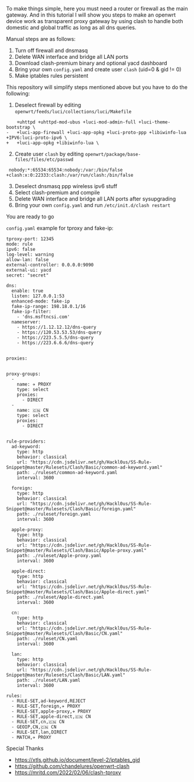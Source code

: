 To make things simple, here you must need a router or firewall as the main gateway. And in this tutorial I will show you steps to make an openwrt device work as transparent proxy gateway by using clash to handle both domestic and global traffic as long as all dns queries.

Manual steps are as follows:

1. Turn off firewall and dnsmasq
2. Delete WAN interface and bridge all LAN ports
3. Download clash-premium binary and optional yacd dashboard
4. Bring your own `config.yaml` and create user `clash` (uid=0 & gid != 0)
5. Make iptables rules persistent


This repository will simplify steps mentioned above but you have to do the following:

1. Deselect firewall by editing `openwrt/feeds/luci/collections/luci/Makefile`
```
 	+uhttpd +uhttpd-mod-ubus +luci-mod-admin-full +luci-theme-bootstrap \
-	+luci-app-firewall +luci-app-opkg +luci-proto-ppp +libiwinfo-lua +IPV6:luci-proto-ipv6 \
+	+luci-app-opkg +libiwinfo-lua \
```
2. Create user `clash` by editing  `openwrt/package/base-files/files/etc/passwd`
```
 nobody:*:65534:65534:nobody:/var:/bin/false
+clash:x:0:22333:clash:/var/run/clash:/bin/false
```
3. Deselect dnsmasq ppp wireless ipv6 stuff
4. Select clash-premium and compile
5. Delete WAN interface and bridge all LAN ports after sysupgrading
6. Bring your own `config.yaml` and run `/etc/init.d/clash restart`

You are ready to go


`config.yaml` example for tproxy and fake-ip:
```
tproxy-port: 12345
mode: rule
ipv6: false
log-level: warning
allow-lan: false
external-controller: 0.0.0.0:9090
external-ui: yacd
secret: "secret"

dns:
  enable: true
  listen: 127.0.0.1:53
  enhanced-mode: fake-ip
  fake-ip-range: 198.18.0.1/16
  fake-ip-filter:
    - 'dns.msftncsi.com'
  nameserver:
    - https://1.12.12.12/dns-query
    - https://120.53.53.53/dns-query
    - https://223.5.5.5/dns-query
    - https://223.6.6.6/dns-query
    

proxies:


proxy-groups:
  - 
    name: ✈️ PROXY
    type: select
    proxies: 
      - DIRECT
  -
    name: 🇨🇳 CN
    type: select
    proxies:
      - DIRECT


rule-providers:
  ad-keyword:
    type: http
    behavior: classical
    url: "https://cdn.jsdelivr.net/gh/Hackl0us/SS-Rule-Snippet@master/Rulesets/Clash/Basic/common-ad-keyword.yaml"
    path: ./ruleset/common-ad-keyword.yaml
    interval: 3600

  foreign:
    type: http
    behavior: classical
    url: "https://cdn.jsdelivr.net/gh/Hackl0us/SS-Rule-Snippet@master/Rulesets/Clash/Basic/foreign.yaml"
    path: ./ruleset/foreign.yaml
    interval: 3600
    
  apple-proxy:
    type: http
    behavior: classical
    url: "https://cdn.jsdelivr.net/gh/Hackl0us/SS-Rule-Snippet@master/Rulesets/Clash/Basic/Apple-proxy.yaml"
    path: ./ruleset/Apple-proxy.yaml
    interval: 3600

  apple-direct:
    type: http
    behavior: classical
    url: "https://cdn.jsdelivr.net/gh/Hackl0us/SS-Rule-Snippet@master/Rulesets/Clash/Basic/Apple-direct.yaml"
    path: ./ruleset/Apple-direct.yaml
    interval: 3600

  cn:
    type: http
    behavior: classical
    url: "https://cdn.jsdelivr.net/gh/Hackl0us/SS-Rule-Snippet@master/Rulesets/Clash/Basic/CN.yaml"
    path: ./ruleset/CN.yaml
    interval: 3600

  lan:
    type: http
    behavior: classical
    url: "https://cdn.jsdelivr.net/gh/Hackl0us/SS-Rule-Snippet@master/Rulesets/Clash/Basic/LAN.yaml"
    path: ./ruleset/LAN.yaml
    interval: 3600

rules:
  - RULE-SET,ad-keyword,REJECT
  - RULE-SET,foreign,✈️ PROXY
  - RULE-SET,apple-proxy,✈️ PROXY
  - RULE-SET,apple-direct,🇨🇳 CN
  - RULE-SET,cn,🇨🇳 CN
  - GEOIP,CN,🇨🇳 CN
  - RULE-SET,lan,DIRECT
  - MATCH,✈️ PROXY
```

Special Thanks
- <https://xtls.github.io/document/level-2/iptables_gid>
- <https://github.com/chandelures/openwrt-clash>
- <https://mritd.com/2022/02/06/clash-tproxy>


